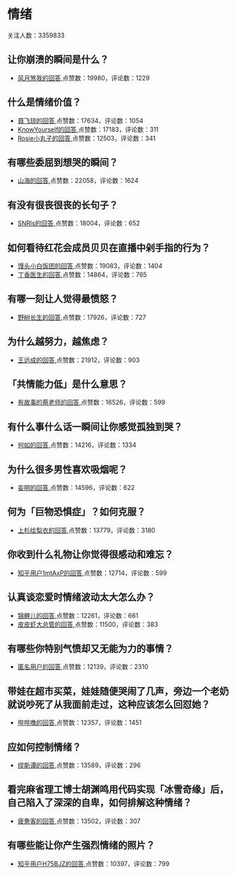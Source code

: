 #  情绪 
关注人数：3359833
## 让你崩溃的瞬间是什么？
- [风月煞我的回答](https://www.zhihu.com/question/384172407/answer/-1988054006),点赞数：19980，评论数：1229
## 什么是情绪价值？
- [聂飞琼的回答](https://www.zhihu.com/question/326968879/answer/1562453408),点赞数：17634，评论数：1054
- [KnowYourself的回答](https://www.zhihu.com/question/326968879/answer/1685871767),点赞数：17183，评论数：311
- [Rosie小丸子的回答](https://www.zhihu.com/question/326968879/answer/1161917312),点赞数：12503，评论数：341
## 有哪些委屈到想哭的瞬间？
- [山海的回答](https://www.zhihu.com/question/319369851/answer/878911725),点赞数：22058，评论数：1624
## 有没有很丧很丧的长句子？
- [SNRls的回答](https://www.zhihu.com/question/348245831/answer/843887384),点赞数：18004，评论数：652
## 如何看待红花会成员贝贝在直播中剁手指的行为？
- [馒头小白饭团的回答](https://www.zhihu.com/question/338904971/answer/776659586),点赞数：19083，评论数：1404
- [丁香医生的回答](https://www.zhihu.com/question/338904971/answer/777050694),点赞数：14864，评论数：765
## 有哪一刻让人觉得最愤怒？
- [野树长生的回答](https://www.zhihu.com/question/311807932/answer/600880418),点赞数：17926，评论数：727
## 为什么越努力，越焦虑？
- [王远成的回答](https://www.zhihu.com/question/37672919/answer/194255959),点赞数：21912，评论数：903
## 「共情能力低」是什么意思？
- [有故事的蔡老师的回答](https://www.zhihu.com/question/283644488/answer/756747378),点赞数：16526，评论数：599
## 有什么事什么话一瞬间让你感觉孤独到哭？
- [何如的回答](https://www.zhihu.com/question/55825970/answer/252031389),点赞数：14216，评论数：1334
## 为什么很多男性喜欢吸烟呢？
- [妄明的回答](https://www.zhihu.com/question/323007108/answer/682731274),点赞数：14596，评论数：622
## 何为「巨物恐惧症」？如何克服？
- [上杉绘梨衣的回答](https://www.zhihu.com/question/22063298/answer/408771906),点赞数：13779，评论数：3180
## 你收到什么礼物让你觉得很感动和难忘？
- [知乎用户1mtAxP的回答](https://www.zhihu.com/question/292505932/answer/637363390),点赞数：12714，评论数：599
## 认真谈恋爱时情绪波动太大怎么办？
- [锦鲤儿的回答](https://www.zhihu.com/question/265776563/answer/1808556237),点赞数：12261，评论数：661
- [皮皮虾大总管的回答](https://www.zhihu.com/question/265776563/answer/301658110),点赞数：11500，评论数：383
## 有哪些你特别气愤却又无能为力的事情？
- [匿名用户的回答](https://www.zhihu.com/question/57195564/answer/257227834),点赞数：12139，评论数：2310
## 带娃在超市买菜，娃娃随便哭闹了几声，旁边一个老奶就说吵死了从我面前走过，这种应该怎么回怼她？
- [哔哔噜的回答](https://www.zhihu.com/question/451659598/answer/1805818925),点赞数：12357，评论数：1451
## 应如何控制情绪？
- [缪斯谭的回答](https://www.zhihu.com/question/53299143/answer/1126934575),点赞数：13589，评论数：296
## 看完麻省理工博士胡渊鸣用代码实现「冰雪奇缘」后，自己陷入了深深的自卑，如何排解这种情绪？
- [疲惫客的回答](https://www.zhihu.com/question/365148040/answer/968807103),点赞数：13502，评论数：307
## 有哪些能让你产生强烈情绪的照片？
- [知乎用户H75BJZ的回答](https://www.zhihu.com/question/37568146/answer/187142136),点赞数：10397，评论数：799
